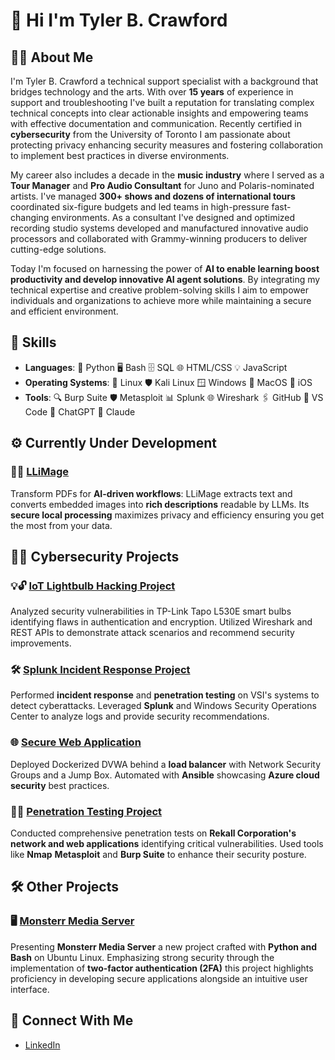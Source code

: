 # 👋 Hi I'm Tyler B. Crawford

## 🧑‍💻 About Me

I'm Tyler B. Crawford a technical support specialist with a background that bridges technology and the arts. With over **15 years** of experience in support and troubleshooting I've built a reputation for translating complex technical concepts into clear actionable insights and empowering teams with effective documentation and communication. Recently certified in **cybersecurity** from the University of Toronto I am passionate about protecting privacy enhancing security measures and fostering collaboration to implement best practices in diverse environments.

My career also includes a decade in the **music industry** where I served as a **Tour Manager** and **Pro Audio Consultant** for Juno and Polaris-nominated artists. I've managed **300+ shows and dozens of international tours** coordinated six-figure budgets and led teams in high-pressure fast-changing environments. As a consultant I've designed and optimized recording studio systems developed and manufactured innovative audio processors and collaborated with Grammy-winning producers to deliver cutting-edge solutions.

Today I'm focused on harnessing the power of **AI to enable learning boost productivity and develop innovative AI agent solutions**. By integrating my technical expertise and creative problem-solving skills I aim to empower individuals and organizations to achieve more while maintaining a secure and efficient environment.
## 🚀 Skills

- **Languages**: 🐍 Python 🖥️ Bash 🗄️ SQL 🌐 HTML/CSS 💡 JavaScript
- **Operating Systems**: 🐧 Linux 🛡️ Kali Linux 🪟 Windows 🍎 MacOS 📱 iOS
- **Tools**: 🔍 Burp Suite 🛡️ Metasploit 📊 Splunk 🌐 Wireshark 🖇️ GitHub 📝 VS Code 🤖 ChatGPT 🔮 Claude

## ⚙️ Currently Under Development

### 📄✨ [LLiMage](https://github.com/tylerbcrawford/llimage)
Transform PDFs for **AI-driven workflows**: LLiMage extracts text and converts embedded images into **rich descriptions** readable by LLMs. Its **secure local processing** maximizes privacy and efficiency ensuring you get the most from your data.

## 🕵️‍♂️ Cybersecurity Projects

### 💡🔓 [IoT Lightbulb Hacking Project](https://github.com/tylerbcrawford/iot-vulnerability-analysis)
Analyzed security vulnerabilities in TP-Link Tapo L530E smart bulbs identifying flaws in authentication and encryption. Utilized Wireshark and REST APIs to demonstrate attack scenarios and recommend security improvements.

### 🛠️ [Splunk Incident Response Project](https://github.com/tylerbcrawford/vsi-splunk-siem)
Performed **incident response** and **penetration testing** on VSI's systems to detect cyberattacks. Leveraged **Splunk** and Windows Security Operations Center to analyze logs and provide security recommendations.

### 🌐 [Secure Web Application](https://github.com/tylerbcrawford/azure-cloud-security)
Deployed Dockerized DVWA behind a **load balancer** with Network Security Groups and a Jump Box. Automated with **Ansible** showcasing **Azure cloud security** best practices.

### 🕵️‍♀️ [Penetration Testing Project](https://github.com/tylerbcrawford/rekall-penetration-testing)
Conducted comprehensive penetration tests on **Rekall Corporation's network and web applications** identifying critical vulnerabilities. Used tools like **Nmap** **Metasploit** and **Burp Suite** to enhance their security posture.

## 🛠️ Other Projects

### 🖥️ [Monsterr Media Server](https://github.com/tylerbcrawford/monsterr-media-server)
Presenting **Monsterr Media Server** a new project crafted with **Python and Bash** on Ubuntu Linux. Emphasizing strong security through the implementation of **two-factor authentication (2FA)** this project highlights proficiency in developing secure applications alongside an intuitive user interface.

## 🤝 Connect With Me

- [LinkedIn](https://www.linkedin.com/in/tylerbcrawford)

